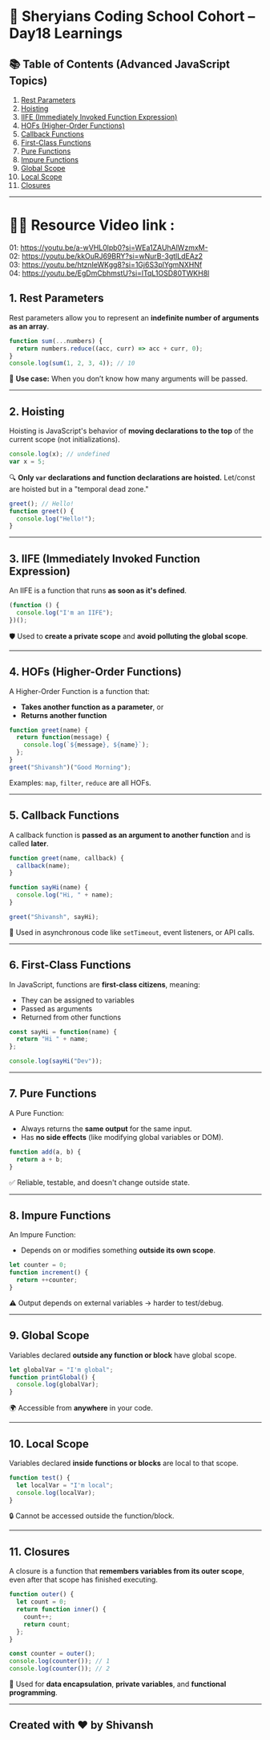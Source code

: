 
# 🦁 Sheryians Coding School Cohort – Day18 Learnings



## 📚 Table of Contents (Advanced JavaScript Topics)

1. [Rest Parameters](#1-rest-parameters)
2. [Hoisting](#2-hoisting)
3. [IIFE (Immediately Invoked Function Expression)](#3-iife-immediately-invoked-function-expression)
4. [HOFs (Higher-Order Functions)](#4-hofs-higher-order-functions)
5. [Callback Functions](#5-callback-functions)
6. [First-Class Functions](#6-first-class-functions)
7. [Pure Functions](#7-pure-functions)
8. [Impure Functions](#8-impure-functions)
9. [Global Scope](#9-global-scope)
10. [Local Scope](#10-local-scope)
11. [Closures](#11-closures)

---
# 🧑‍💻 Resource Video link : 
01: https://youtu.be/a-wVHL0lpb0?si=WEa1ZAUhAlWzmxM-      
02: https://youtu.be/kkOuRJ69BRY?si=wNurB-3gtlLdEAz2      
03: https://youtu.be/htznIeWKgg8?si=1Gj6S3plYgmNXHNf  
04: https://youtu.be/EgDmCbhmstU?si=lTqL1OSD80TWKH8l

## 1. Rest Parameters

Rest parameters allow you to represent an **indefinite number of arguments as an array**.

```js
function sum(...numbers) {
  return numbers.reduce((acc, curr) => acc + curr, 0);
}
console.log(sum(1, 2, 3, 4)); // 10
```

🧠 **Use case:** When you don’t know how many arguments will be passed.

---

## 2. Hoisting

Hoisting is JavaScript's behavior of **moving declarations to the top** of the current scope (not initializations).

```js
console.log(x); // undefined
var x = 5;
```

🔍 **Only `var` declarations and function declarations are hoisted.**
Let/const are hoisted but in a "temporal dead zone."

```js
greet(); // Hello!
function greet() {
  console.log("Hello!");
}
```

---

## 3. IIFE (Immediately Invoked Function Expression)

An IIFE is a function that runs **as soon as it's defined**.

```js
(function () {
  console.log("I'm an IIFE");
})();
```

🛡️ Used to **create a private scope** and **avoid polluting the global scope**.

---

## 4. HOFs (Higher-Order Functions)

A Higher-Order Function is a function that:

* **Takes another function as a parameter**, or
* **Returns another function**

```js
function greet(name) {
  return function(message) {
    console.log(`${message}, ${name}`);
  };
}
greet("Shivansh")("Good Morning");
```

Examples: `map`, `filter`, `reduce` are all HOFs.

---

## 5. Callback Functions

A callback function is **passed as an argument to another function** and is called **later**.

```js
function greet(name, callback) {
  callback(name);
}

function sayHi(name) {
  console.log("Hi, " + name);
}

greet("Shivansh", sayHi);
```

🧠 Used in asynchronous code like `setTimeout`, event listeners, or API calls.

---

## 6. First-Class Functions

In JavaScript, functions are **first-class citizens**, meaning:

* They can be assigned to variables
* Passed as arguments
* Returned from other functions

```js
const sayHi = function(name) {
  return "Hi " + name;
};

console.log(sayHi("Dev"));
```

---

## 7. Pure Functions

A Pure Function:

* Always returns the **same output** for the same input.
* Has **no side effects** (like modifying global variables or DOM).

```js
function add(a, b) {
  return a + b;
}
```

✅ Reliable, testable, and doesn't change outside state.

---

## 8. Impure Functions

An Impure Function:

* Depends on or modifies something **outside its own scope**.

```js
let counter = 0;
function increment() {
  return ++counter;
}
```

⚠️ Output depends on external variables → harder to test/debug.

---

## 9. Global Scope

Variables declared **outside any function or block** have global scope.

```js
let globalVar = "I'm global";
function printGlobal() {
  console.log(globalVar);
}
```

🌍 Accessible from **anywhere** in your code.

---

## 10. Local Scope

Variables declared **inside functions or blocks** are local to that scope.

```js
function test() {
  let localVar = "I'm local";
  console.log(localVar);
}
```

🔒 Cannot be accessed outside the function/block.

---

## 11. Closures

A closure is a function that **remembers variables from its outer scope**, even after that scope has finished executing.

```js
function outer() {
  let count = 0;
  return function inner() {
    count++;
    return count;
  };
}

const counter = outer();
console.log(counter()); // 1
console.log(counter()); // 2
```

🧠 Used for **data encapsulation**, **private variables**, and **functional programming**.

---

## Created with ❤️ by Shivansh 
